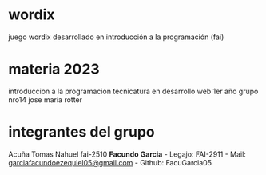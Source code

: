 # wordix
juego wordix desarrollado en introducción a la programación (fai)

# materia 2023 

introduccion a la programacion
tecnicatura en desarrollo web
 1er año 
 grupo nro14 
 jose maria rotter

 # integrantes del grupo
 Acuña Tomas Nahuel fai-2510
 **Facundo Garcia** - Legajo: FAI-2911 - Mail: garciafacundoezequiel05@gmail.com - Github: FacuGarcia05
 
